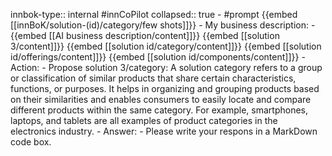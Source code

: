 innbok-type:: internal
#innCoPilot
collapsed:: true
	- #prompt {{embed [[innBoK/solution-(id)/category/few shots]]}}
		- My business description:
		- {{embed [[AI business description/content]]}} {{embed [[solution 3/content]]}} {{embed [[solution id/category/content]]}} {{embed [[solution id/offerings/content]]}} {{embed [[solution id/components/content]]}}
		- Action:
		- Propose solution 3/category: A solution category refers to a group or classification of similar products that share certain characteristics, functions, or purposes. It helps in organizing and grouping products based on their similarities and enables consumers to easily locate and compare different products within the same category. For example, smartphones, laptops, and tablets are all examples of product categories in the electronics industry.
		- Answer:
		- Please write your respons in a MarkDown code box.




